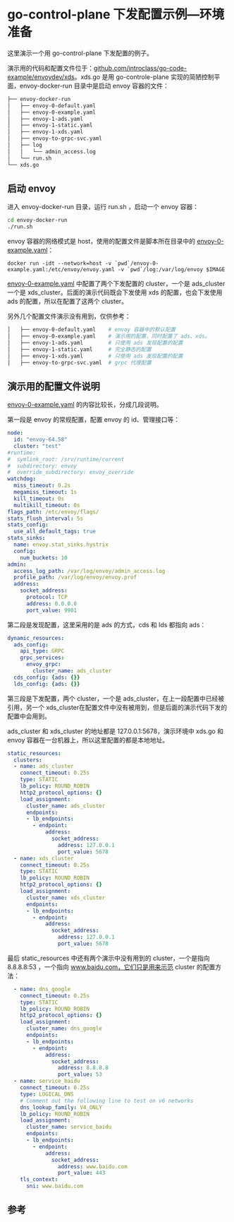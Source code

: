 <!-- toc -->
# go-control-plane 下发配置示例—环境准备

这里演示一个用 go-control-plane 下发配置的例子。

演示用的代码和配置文件位于：[github.com/introclass/go-code-example/envoydev/xds][1]。xds.go 是用 go-controle-plane 实现的简陋控制平面，envoy-docker-run 目录中是启动 envoy 容器的文件：

```sh
├── envoy-docker-run
│   ├── envoy-0-default.yaml
│   ├── envoy-0-example.yaml
│   ├── envoy-1-ads.yaml
│   ├── envoy-1-static.yaml
│   ├── envoy-1-xds.yaml
│   ├── envoy-to-grpc-svc.yaml
│   ├── log
│   │   └── admin_access.log
│   └── run.sh
└── xds.go
```

## 启动 envoy

进入 envoy-docker-run 目录，运行 run.sh ，启动一个 envoy 容器：

```sh
cd envoy-docker-run
./run.sh
```

envoy 容器的网络模式是 host，使用的配置文件是脚本所在目录中的 [envoy-0-example.yaml][2]：

```
docker run -idt --network=host -v `pwd`/envoy-0-example.yaml:/etc/envoy/envoy.yaml -v `pwd`/log:/var/log/envoy $IMAGE
```

[envoy-0-example.yaml][2] 中配置了两个下发配置的 cluster，一个是 ads_cluster 一个是 xds_cluster。后面的演示代码既会下发使用 xds 的配置，也会下发使用 ads 的配置，所以在配置了这两个 cluster。

另外几个配置文件演示没有用到，仅供参考：

```sh
│   ├── envoy-0-default.yaml    # envoy 容器中的默认配置
│   ├── envoy-0-example.yaml    # 演示用的配置，同时配置了 ads、xds。
│   ├── envoy-1-ads.yaml        # 只使用 ads 发现配置的配置 
│   ├── envoy-1-static.yaml     # 完全静态的配置
│   ├── envoy-1-xds.yaml        # 只使用 ads 发现配置的配置
│   ├── envoy-to-grpc-svc.yaml  # grpc 代理配置
```

## 演示用的配置文件说明

[envoy-0-example.yaml][2] 的内容比较长，分成几段说明。

第一段是 envoy 的常规配置，配置 envoy 的 id、管理接口等：


```yaml
node:
  id: "envoy-64.58"
  cluster: "test"
#runtime:
#  symlink_root: /srv/runtime/current
#  subdirectory: envoy
#  override_subdirectory: envoy_override
watchdog:
  miss_timeout: 0.2s
  megamiss_timeout: 1s
  kill_timeout: 0s
  multikill_timeout: 0s
flags_path: /etc/envoy/flags/
stats_flush_interval: 5s
stats_config:
  use_all_default_tags: true
stats_sinks:
  name: envoy.stat_sinks.hystrix
  config:
    num_buckets: 10
admin:
  access_log_path: /var/log/envoy/admin_access.log
  profile_path: /var/log/envoy/envoy.prof
  address:
    socket_address:
      protocol: TCP
      address: 0.0.0.0
      port_value: 9901
```

第二段是发现配置，这里采用的是 ads 的方式，cds 和 lds 都指向 ads：

```yaml
dynamic_resources:
  ads_config:
    api_type: GRPC
    grpc_services:
      envoy_grpc:
        cluster_name: ads_cluster
  cds_config: {ads: {}}
  lds_config: {ads: {}}
```

第三段是下发配置，两个 cluster，一个是 ads_cluster，在上一段配置中已经被引用，另一个 xds_cluster在配置文件中没有被用到，但是后面的演示代码下发的配置中会用到。

ads_cluster 和 xds_cluster 的地址都是 127.0.0.1:5678，演示环境中 xds.go 和 envoy 容器在一台机器上，所以这里配置的都是本地地址。

```yaml
static_resources:
  clusters:
  - name: ads_cluster
    connect_timeout: 0.25s
    type: STATIC
    lb_policy: ROUND_ROBIN
    http2_protocol_options: {}
    load_assignment:
      cluster_name: ads_cluster
      endpoints:
      - lb_endpoints:
        - endpoint:
            address:
              socket_address:
                address: 127.0.0.1
                port_value: 5678
  - name: xds_cluster
    connect_timeout: 0.25s
    type: STATIC
    lb_policy: ROUND_ROBIN
    http2_protocol_options: {}
    load_assignment:
      cluster_name: xds_cluster
      endpoints:
      - lb_endpoints:
        - endpoint:
            address:
              socket_address:
                address: 127.0.0.1
                port_value: 5678
```

最后 static_resources 中还有两个演示中没有用到的 cluster，一个是指向 8.8.8.8:53 ，一个指向  www.baidu.com，它们只是用来示范 cluster 的配置方法：

```yaml
  - name: dns_google
    connect_timeout: 0.25s
    type: STATIC
    lb_policy: ROUND_ROBIN
    http2_protocol_options: {}
    load_assignment:
      cluster_name: dns_google
      endpoints:
      - lb_endpoints:
        - endpoint:
            address:
              socket_address:
                address: 8.8.8.8
                port_value: 53
  - name: service_baidu
    connect_timeout: 0.25s
    type: LOGICAL_DNS
    # Comment out the following line to test on v6 networks
    dns_lookup_family: V4_ONLY
    lb_policy: ROUND_ROBIN
    load_assignment:
      cluster_name: service_baidu
      endpoints:
      - lb_endpoints:
        - endpoint:
            address:
              socket_address:
                address: www.baidu.com
                port_value: 443
    tls_context:
      sni: www.baidu.com
```

## 参考

[1]: https://github.com/introclass/go-code-example/tree/master/envoydev/xds  "github.com/introclass/go-code-example/envoydev/xds"
[2]: https://github.com/introclass/go-code-example/blob/master/envoydev/xds/envoy-docker-run/envoy-0-example.yaml "envoy-0-example.yaml"
